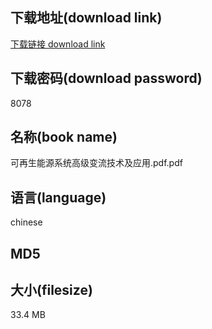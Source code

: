 ## 下载地址(download link)
[下载链接 download link](https://tutu365.netlify.app/?s=%E5%8F%AF%E5%86%8D%E7%94%9F%E8%83%BD%E6%BA%90%E7%B3%BB%E7%BB%9F%E9%AB%98%E7%BA%A7%E5%8F%98%E6%B5%81%E6%8A%80%E6%9C%AF%E5%8F%8A%E5%BA%94%E7%94%A8.pdf)

## 下载密码(download password)
8078

## 名称(book name)
可再生能源系统高级变流技术及应用.pdf.pdf

## 语言(language)
chinese

## MD5


## 大小(filesize)
33.4 MB
